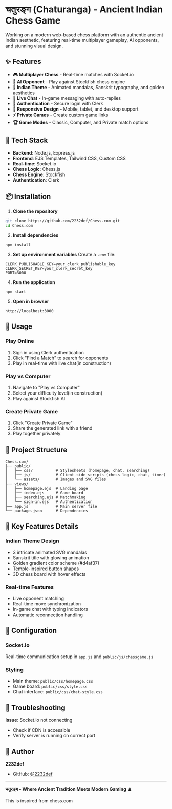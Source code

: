 # चतुरङ्ग (Chaturanga) - Ancient Indian Chess Game

Working on a modern web-based chess platform with an authentic ancient Indian aesthetic, featuring real-time multiplayer gameplay, AI opponents, and stunning visual design.

## ✨ Features

- **🎮 Multiplayer Chess** - Real-time matches with Socket.io
- **🤖 AI Opponent** - Play against Stockfish chess engine
- **🎨 Indian Theme** - Animated mandalas, Sanskrit typography, and golden aesthetics
- **💬 Live Chat** - In-game messaging with auto-replies
- **🔐 Authentication** - Secure login with Clerk
- **📱 Responsive Design** - Mobile, tablet, and desktop support
- **⚡ Private Games** - Create custom game links
- **🏆 Game Modes** - Classic, Computer, and Private match options

## 🚀 Tech Stack

- **Backend**: Node.js, Express.js
- **Frontend**: EJS Templates, Tailwind CSS, Custom CSS
- **Real-time**: Socket.io
- **Chess Logic**: Chess.js
- **Chess Engine**: Stockfish
- **Authentication**: Clerk

## 📦 Installation

1. **Clone the repository**
```bash
git clone https://github.com/2232def/Chess.com.git
cd Chess.com
```

2. **Install dependencies**
```bash
npm install
```

3. **Set up environment variables**
Create a `.env` file:
```env
CLERK_PUBLISHABLE_KEY=your_clerk_publishable_key
CLERK_SECRET_KEY=your_clerk_secret_key
PORT=3000
```

4. **Run the application**
```bash
npm start
```

5. **Open in browser**
```
http://localhost:3000
```

## 🎯 Usage

### Play Online
1. Sign in using Clerk authentication
2. Click "Find a Match" to search for opponents
3. Play in real-time with live chat(in construction)

### Play vs Computer
1. Navigate to "Play vs Computer"
2. Select your difficulty level(in construction)
3. Play against Stockfish AI

### Create Private Game
1. Click "Create Private Game"
2. Share the generated link with a friend
3. Play together privately

## 📁 Project Structure

```
Chess.com/
├── public/
│   ├── css/          # Stylesheets (homepage, chat, searching)
│   ├── js/           # Client-side scripts (chess logic, chat, timer)
│   └── assets/       # Images and SVG files
├── views/
│   ├── homepage.ejs  # Landing page
│   ├── index.ejs     # Game board
│   ├── searching.ejs # Matchmaking
│   └── sign-in.ejs   # Authentication
├── app.js            # Main server file
└── package.json      # Dependencies
```

## 🎨 Key Features Details

### Indian Theme Design
- 3 intricate animated SVG mandalas
- Sanskrit title with glowing animation
- Golden gradient color scheme (#d4af37)
- Temple-inspired button shapes
- 3D chess board with hover effects

### Real-time Features
- Live opponent matching
- Real-time move synchronization
- In-game chat with typing indicators
- Automatic reconnection handling

## 🔧 Configuration

### Socket.io
Real-time communication setup in `app.js` and `public/js/chessgame.js`

### Styling
- Main theme: `public/css/homepage.css`
- Game board: `public/css/style.css`
- Chat interface: `public/css/chat-style.css`

## 🐛 Troubleshooting

**Issue**: Socket.io not connecting
- Check if CDN is accessible
- Verify server is running on correct port

## 👥 Author

**2232def**
- GitHub: [@2232def](https://github.com/2232def)

---

**चतुरङ्ग - Where Ancient Tradition Meets Modern Gaming** ♟️

This is inspired from chess.com
